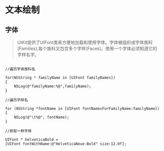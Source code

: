 # 文本绘制

## 字体

> UIKit提供了UIFont类来方便地加载和使用字体。字体被组织成字体族科(Families),每个族科又包含多个字样(Faces)。使用一个字体必须知道它的字样名字。

```

//遍历字体族科名

for(NSString * familyName in [UIFont familyNames])
{
    NSLog(@"familyName:%@",familyName);
}

//遍历字样名

for (NSString *fontName in [UIFont fontNamesForFamilyName:familyName])
{ 
    NSLog(@"\t%@", fontName);
}

//获取一种字体

UIFont * helveticaBold =
[UIFont fontWithName:@"HelveticaNeue-Bold" size:12.0f];

```